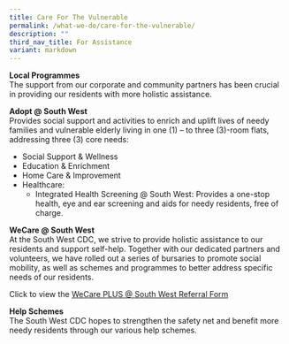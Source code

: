 ```yaml
---
title: Care For The Vulnerable
permalink: /what-we-do/care-for-the-vulnerable/
description: ""
third_nav_title: For Assistance
variant: markdown
---
```

**Local Programmes**<br>
The support from our corporate and community partners has been crucial in providing our residents with more holistic assistance.

**Adopt @ South West**<br>
Provides social support and activities to enrich and uplift lives of needy families and vulnerable elderly living in one (1) – to three (3)-room flats, addressing three (3) core needs:

* Social Support &amp; Wellness
* Education &amp; Enrichment
* Home Care &amp; Improvement
* Healthcare:
	* Integrated Health Screening @ South West: Provides a one-stop health, eye and ear screening and aids for needy residents, free of charge.

**WeCare @ South West**<br>
At the South West CDC, we strive to provide holistic assistance to our residents and support self-help. Together with our dedicated partners and volunteers, we have rolled out a series of bursaries to promote social mobility, as well as schemes and programmes to better address specific needs of our residents.
 
Click to view the [WeCare PLUS @ South West Referral Form](/files/What%20we%20do/For%20Assistance/WeCare_PLUS___South_West_Referral_Form_2024.pdf)

**Help Schemes**<br>
The South West CDC hopes to strengthen the safety net and benefit more needy residents through our various help schemes.